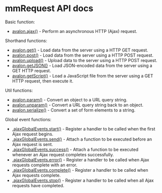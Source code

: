 mmRequest API docs
==================

Basic function:

* [avalon.ajax()](avalon.ajax.md) - Perform an asynchronous HTTP (Ajax) request.

Shorthand functions:

* [avalon.get()](avalon.get.md) - Load data from the server using a HTTP GET request.
* [avalon.post()](avalon.post.md) - Load data from the server using a HTTP POST request.
* [avalon.upload()](avalon.upload.md) - Upload data to the server using a HTTP POST request.
* [avalon.getJSON()](avalon.getJSON.md) - Load JSON-encoded data from the server using a GET HTTP request.
* [avalon.getScript()](avalon.getScript.md) - Load a JavaScript file from the server using a GET HTTP request, then execute it.

Util functions:

* [avalon.param()](avalon.param.md) - Convert an object to a URL query string.
* [avalon.unparam()](avalon.unparam.md) - Convert a URL query string back to an object.
* [avalon.serialize()](avalon.serialize.md) - Convert a set of form elements to a string.

Global event functions:

* [.ajaxGlobalEvents.start()](ajaxGlobalEvents.start.md) - Register a handler to be called when the first Ajax request begins.
* [.ajaxGlobalEvents.send()](ajaxGlobalEvents.send.md) - Attach a function to be executed before an Ajax request is sent.
* [.ajaxGlobalEvents.success()](ajaxGlobalEvents.success.md) - Attach a function to be executed whenever an Ajax request completes successfully.
* [.ajaxGlobalEvents.error()](ajaxGlobalEvents.error.md) - Register a handler to be called when Ajax requests complete with an error.
* [.ajaxGlobalEvents.complete()](ajaxGlobalEvents.complete.md) - Register a handler to be called when Ajax requests complete.
* [.ajaxGlobalEvents.stop()](ajaxGlobalEvents.stop.md) - Register a handler to be called when all Ajax requests have completed.
